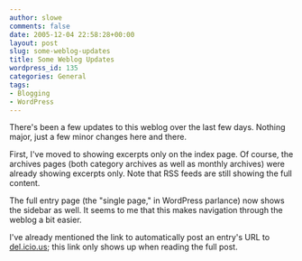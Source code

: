 ```yaml
---
author: slowe
comments: false
date: 2005-12-04 22:58:28+00:00
layout: post
slug: some-weblog-updates
title: Some Weblog Updates
wordpress_id: 135
categories: General
tags:
- Blogging
- WordPress
---
```


There's been a few updates to this weblog over the last few days. Nothing major, just a few minor changes here and there.

First, I've moved to showing excerpts only on the index page. Of course, the archives pages (both category archives as well as monthly archives) were already showing excerpts only. Note that RSS feeds are still showing the full content.

The full entry page (the "single page," in WordPress parlance) now shows the sidebar as well. It seems to me that this makes navigation through the weblog a bit easier.

I've already mentioned the link to automatically post an entry's URL to [del.icio.us](http://del.icio.us/); this link only shows up when reading the full post.
